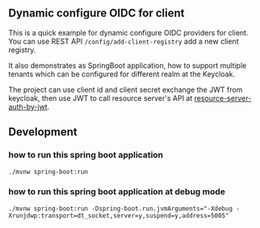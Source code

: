 ## Dynamic configure OIDC for client
This is a quick example for dynamic configure OIDC providers for client. 
You can use REST API `/config/add-client-registry` add a new client registry.

It also demonstrates as SpringBoot application, how to support multiple tenants which
can be configured for different realm at the Keycloak.

The project can use client id and client secret exchange the JWT from keycloak, then 
use JWT to call resource server's API at [resource-server-auth-by-jwt](../resource-server-auth-by-jwt).

## Development
### how to run this spring boot application
```
./mvnw spring-boot:run
```

### how to run this spring boot application at debug mode
```
./mvnw spring-boot:run -Dspring-boot.run.jvmArguments="-Xdebug -Xrunjdwp:transport=dt_socket,server=y,suspend=y,address=5005"
```
